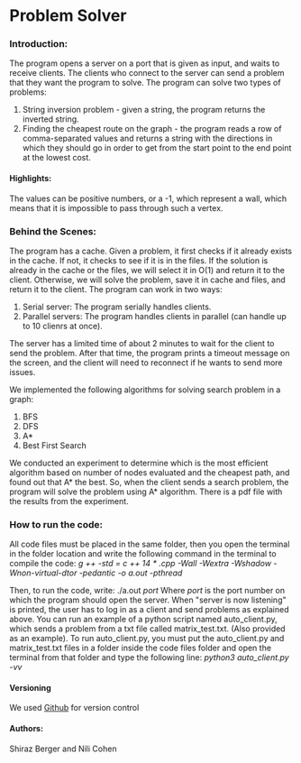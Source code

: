 # Problem Solver
### Introduction:
The program opens a server on a port that is given as input,  and waits to receive clients.
The clients who connect to the server can send a problem that they want the program to solve.
The program can solve two types of problems:
1. String inversion problem - given a string, the program returns the inverted string.
2. Finding the cheapest route on the graph - the program reads a row of comma-separated values and returns a string with the directions in which they should go in order to get from the start point to the end point at the lowest cost.
#### Highlights:
The values can be positive numbers, or a -1, which represent a wall, which means that it is impossible to pass through such a vertex.

### Behind the Scenes:
The program has a cache.
Given a problem, it first checks if it already exists in the cache. If not, it checks to see if it is in the files.
If the solution is already in the cache or the files, we will select it in O(1) and return it to the client.
Otherwise, we will solve the problem, save it in cache and files, and return it to the client.
The program can work in two ways:
1. Serial server: The program serially handles clients.
2. Parallel servers: The program handles clients in parallel (can handle up to 10 clienrs at once).

The server has a limited time of about 2 minutes to wait for the client to send the problem.
After that time, the program prints a timeout message on the screen, and the client will need to
reconnect if he wants to send more issues.

We implemented the following algorithms for solving search problem in a graph:
1. BFS
2. DFS
3. A*
4. Best First Search

We conducted an experiment to determine which is the most efficient algorithm based on number of nodes evaluated and the cheapest path, and found out that A* the best.
So, when the client sends a search problem, the program will solve the problem using A* algorithm.
There is a pdf file with the results from the experiment.
### How to run the code:
All code files must be placed in the same folder, then you open the terminal in the folder location
and write the following command in the terminal to compile the code:
_g ++ -std = c ++ 14 * .cpp -Wall -Wextra -Wshadow -Wnon-virtual-dtor -pedantic -o a.out -pthread_

Then, to run the code, write:
./a.out _port_
Where _port_ is the port number on which the program should open the server.
When "server is now listening" is printed, the user has to log in as a client and send problems as explained above.
You can run an example of a python script named auto_client.py, which sends a problem from a txt file called matrix_test.txt.
(Also provided as an example). To run auto_client.py, you must put the auto_client.py and matrix_test.txt files in a folder inside the code files folder and open the terminal from that folder and type the following line:
_python3 auto_client.py -vv_

#### Versioning
We used [Github](https://github.com/shiraz318/ex4) for version control

#### Authors:
Shiraz Berger and Nili Cohen
